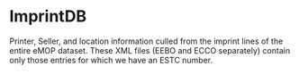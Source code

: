 # ImprintDB
Printer, Seller, and location information culled from the imprint lines of the entire eMOP dataset. These XML files (EEBO and ECCO separately) contain only those entries for which we have an ESTC number.
 
